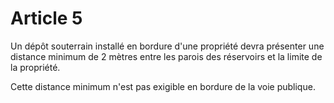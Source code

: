 # Article 5

Un dépôt souterrain installé en bordure d'une propriété devra présenter une distance minimum de 2 mètres entre les parois des réservoirs et la limite de la propriété.

Cette distance minimum n'est pas exigible en bordure de la voie publique.

